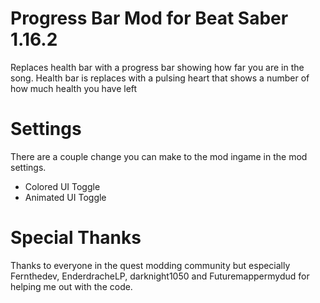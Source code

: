 # Progress Bar Mod for Beat Saber 1.16.2
Replaces health bar with a progress bar showing how far you are in the song. Health bar is replaces with a pulsing heart that shows a number of how much health you have left

# Settings
There are a couple change you can make to the mod ingame in the mod settings.

- Colored UI Toggle
- Animated UI Toggle

# Special Thanks
Thanks to everyone in the quest modding community but especially Fernthedev, EnderdracheLP, darknight1050 and Futuremappermydud for helping me out with the code.
